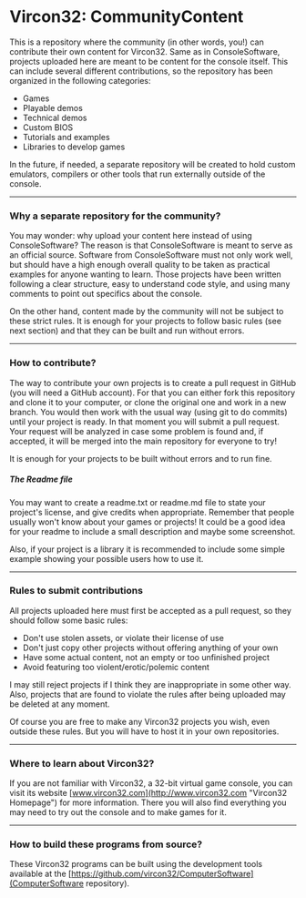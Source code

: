 # Vircon32: CommunityContent

This is a repository where the community (in other words, you!) can contribute their own content for Vircon32. Same as in ConsoleSoftware, projects uploaded here are meant to be content for the console itself. This can include several different contributions, so the repository has been organized in the following categories:

- Games
- Playable demos
- Technical demos
- Custom BIOS
- Tutorials and examples
- Libraries to develop games

In the future, if needed, a separate repository will be created to hold custom emulators, compilers or other tools that run externally outside of the console.

--------------------------------------------
### Why a separate repository for the community?

You may wonder: why upload your content here instead of using ConsoleSoftware? The reason is that ConsoleSoftware is meant to serve as an official source. Software from ConsoleSoftware must not only work well, but should have a high enough overall quality to be taken as practical examples for anyone wanting to learn. Those projects have been written following a clear structure, easy to understand code style, and using many comments to point out specifics about the console.

On the other hand, content made by the community will not be subject to these strict rules. It is enough for your projects to follow basic rules (see next section) and that they can be built and run without errors.

--------------------------------------------
### How to contribute?

The way to contribute your own projects is to create a pull request in GitHub (you will need a GitHub account). For that you can either fork this repository and clone it to your computer, or clone the original one and work in a new branch. You would then work with the usual way (using git to do commits) until your project is ready. In that moment you will submit a pull request. Your request will be analyzed in case some problem is found and, if accepted, it will be merged into the main repository for everyone to try!

It is enough for your projects to be built without errors and to run fine.

##### The Readme file
You may want to create a readme.txt or readme.md file to state your project's license, and give credits when appropriate. Remember that people usually won't know about your games or projects! It could be a good idea for your readme to include a small description and maybe some screenshot. 

Also, if your project is a library it is recommended to include some simple example showing your possible users how to use it.

--------------------------------------------
### Rules to submit contributions

All projects uploaded here must first be accepted as a pull request, so they should follow some basic rules:

- Don't use stolen assets, or violate their license of use
- Don't just copy other projects without offering anything of your own
- Have some actual content, not an empty or too unfinished project
- Avoid featuring too violent/erotic/polemic content

I may still reject projects if I think they are inappropriate in some other way. Also, projects that are found to violate the rules after being uploaded may be deleted at any moment.

Of course you are free to make any Vircon32 projects you wish, even outside these rules. But you will have to host it in your own repositories.

----------------------------------
### Where to learn about Vircon32?

If you are not familiar with Vircon32, a 32-bit virtual game console, you can visit its website [www.vircon32.com](http://www.vircon32.com "Vircon32 Homepage") for more information. There you will also find everything you may need to try out the console and to make games for it.

--------------------------------------------
### How to build these programs from source?

These Vircon32 programs can be built using the development tools available at the [https://github.com/vircon32/ComputerSoftware](ComputerSoftware repository).